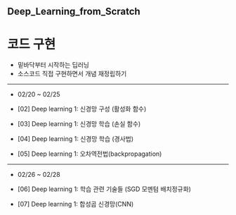 ## Deep_Learning_from_Scratch
# 코드 구현

- 밑바닥부터 시작하는 딥러닝
- 소스코드 직접 구현하면서 개념 재정립하기


------

* 02/20 ~ 02/25

* [02] Deep learning 1: 신경망 구성 (활성화 함수)   
* [03] Deep learning 1: 신경망 학습 (손실 함수)   
* [04] Deep learning 1: 신경망 학습 (경사법)   
* [05] Deep learning 1: 오차역전법(backpropagation)   


------

* 02/26 ~ 02/28

* [06] Deep learning 1: 학습 관련 기술들 (SGD 모멘텀 배치정규화)  
* [07] Deep learning 1: 합성곱 신경망(CNN)
